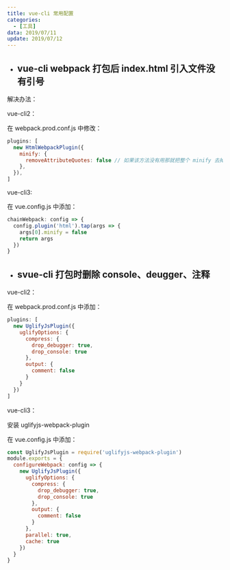 ```yaml
---
title: vue-cli 常用配置
categories:
  - [工具]
data: 2019/07/11
update: 2019/07/12
---
```


* ## vue-cli webpack 打包后 index.html 引入文件没有引号

解决办法：

vue-cli2：

在 webpack.prod.conf.js 中修改：

```js
plugins: [
  new HtmlWebpackPlugin({
    minify: {
      removeAttributeQuotes: false // 如果该方法没有用那就把整个 minify 去掉
    },
  }),
]
```



vue-cli3:

在 vue.config.js 中添加：

```js
chainWebpack: config => {
  config.plugin('html').tap(args => {
    args[0].minify = false
    return args
  })
}
```

* ## svue-cli 打包时删除 console、deugger、注释

vue-cli2：

在 webpack.prod.conf.js 中添加：

```js
plugins: [
  new UglifyJsPlugin({
    uglifyOptions: {
      compress: {
        drop_debugger: true,
        drop_console: true
      },
      output: {
        comment: false
      }
    }
  })
]
```



vue-cli3：

安装 uglifyjs-webpack-plugin

在 vue.config.js 中添加：

```js
const UglifyJsPlugin = require('uglifyjs-webpack-plugin')
module.exports = {
  configureWebpack: config => {
    new UglifyJsPlugin({
      uglifyOptions: {
        compress: {
          drop_debugger: true,
          drop_console: true
        },
        output: {
          comment: false
        }
      },
      parallel: true,
      cache: true
    })
  }
}
```

